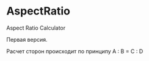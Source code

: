 # AspectRatio
Aspect Ratio Calculator

Первая версия.

Расчет сторон происходит по принципу A : B = C : D
